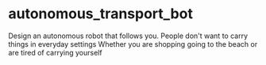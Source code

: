 # autonomous_transport_bot
Design an autonomous robot that follows you. People don't want to carry things in everyday settings Whether you are shopping going to the beach or are tired of carrying yourself

